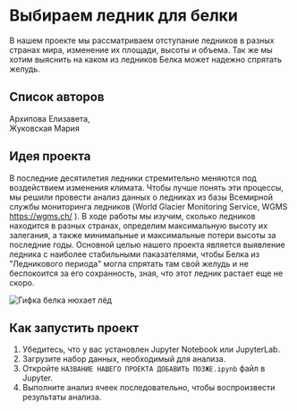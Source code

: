 # Выбираем ледник для белки

В нашем проекте мы рассматриваем отступание ледников в разных странах мира, изменение их площади, высоты и объема. Так же мы хотим выяснить на каком из ледников Белка может надежно спрятать желудь.


## Список авторов

Архипова Елизавета,  
Жуковская Мария

## Идея проекта

В последние десятилетия ледники стремительно меняются под воздействием изменения климата. Чтобы лучше понять эти процессы, мы решили провести анализ данных о ледниках из базы Всемирной службы мониторинга ледников (World Glacier Monitoring Service, WGMS https://wgms.ch/ ).
В ходе работы мы изучим, сколько ледников находится в разных странах, определим максимальную высоту их залегания, а также минимальные и максимальные потери высоты за последние годы. 
Основной целью нашего проекта является выявление ледника с наиболее стабильными паказателями, чтобы Белка из "Ледникового периода" могла спрятать там свой желудь и не беспокоится за его сохранность, зная, что этот ледник растает еще не скоро.  


![Гифка белка нюхает лёд](https://i.yapx.ru/ILzg7.gif)


## Как запустить проект

1. Убедитесь, что у вас установлен Jupyter Notebook или JupyterLab.
2. Загрузите набор данных, необходимый для анализа.
3. Откройте `НАЗВАНИЕ НАШЕГО ПРОЕКТА ДОБАВИТЬ ПОЗЖЕ.ipynb` файл в Jupyter.
4. Выполните анализ ячеек последовательно, чтобы воспроизвести результаты анализа.

